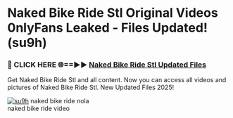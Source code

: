 # Naked Bike Ride Stl Original Videos 0nlyFans Leaked - Files Updated! (su9h)

<h3>🔴 CLICK HERE 🌐==►► <a href="https://tinyurl.com/yckcrads" rel="nofollow">Naked Bike Ride Stl Updated Files</a></h3>

Get Naked Bike Ride Stl and all content. Now you can access all videos and pictures of Naked Bike Ride Stl. New Updated Files 2025!

[![su9h](https://i.imgur.com/hpKpOFt.gif)](https://tinyurl.com/yckcrads)
naked bike ride nola<br>
naked bike ride video